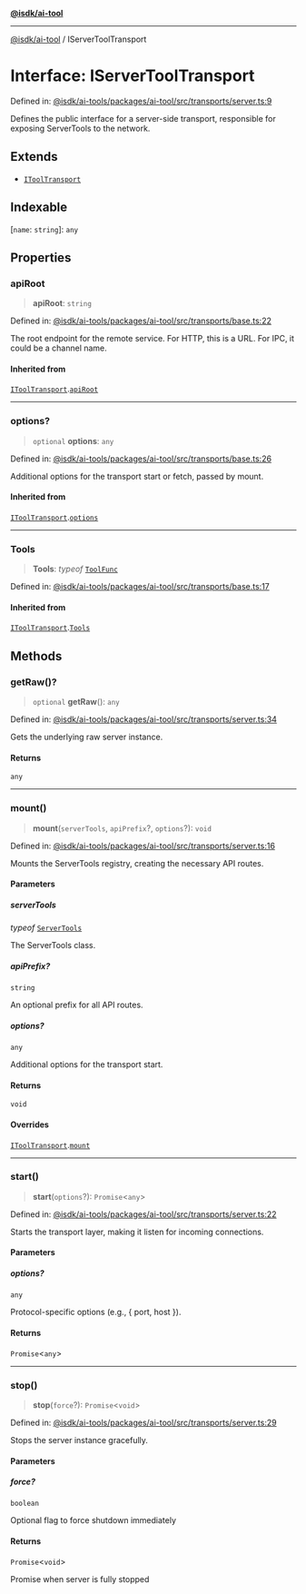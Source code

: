 [**@isdk/ai-tool**](../README.md)

***

[@isdk/ai-tool](../globals.md) / IServerToolTransport

# Interface: IServerToolTransport

Defined in: [@isdk/ai-tools/packages/ai-tool/src/transports/server.ts:9](https://github.com/isdk/ai-tool.js/blob/4ebf370aaec9c78535cb40ffc19656d7bddcb145/src/transports/server.ts#L9)

Defines the public interface for a server-side transport,
responsible for exposing ServerTools to the network.

## Extends

- [`IToolTransport`](IToolTransport.md)

## Indexable

\[`name`: `string`\]: `any`

## Properties

### apiRoot

> **apiRoot**: `string`

Defined in: [@isdk/ai-tools/packages/ai-tool/src/transports/base.ts:22](https://github.com/isdk/ai-tool.js/blob/4ebf370aaec9c78535cb40ffc19656d7bddcb145/src/transports/base.ts#L22)

The root endpoint for the remote service.
For HTTP, this is a URL. For IPC, it could be a channel name.

#### Inherited from

[`IToolTransport`](IToolTransport.md).[`apiRoot`](IToolTransport.md#apiroot)

***

### options?

> `optional` **options**: `any`

Defined in: [@isdk/ai-tools/packages/ai-tool/src/transports/base.ts:26](https://github.com/isdk/ai-tool.js/blob/4ebf370aaec9c78535cb40ffc19656d7bddcb145/src/transports/base.ts#L26)

Additional options for the transport start or fetch, passed by mount.

#### Inherited from

[`IToolTransport`](IToolTransport.md).[`options`](IToolTransport.md#options)

***

### Tools

> **Tools**: *typeof* [`ToolFunc`](../classes/ToolFunc.md)

Defined in: [@isdk/ai-tools/packages/ai-tool/src/transports/base.ts:17](https://github.com/isdk/ai-tool.js/blob/4ebf370aaec9c78535cb40ffc19656d7bddcb145/src/transports/base.ts#L17)

#### Inherited from

[`IToolTransport`](IToolTransport.md).[`Tools`](IToolTransport.md#tools)

## Methods

### getRaw()?

> `optional` **getRaw**(): `any`

Defined in: [@isdk/ai-tools/packages/ai-tool/src/transports/server.ts:34](https://github.com/isdk/ai-tool.js/blob/4ebf370aaec9c78535cb40ffc19656d7bddcb145/src/transports/server.ts#L34)

Gets the underlying raw server instance.

#### Returns

`any`

***

### mount()

> **mount**(`serverTools`, `apiPrefix`?, `options`?): `void`

Defined in: [@isdk/ai-tools/packages/ai-tool/src/transports/server.ts:16](https://github.com/isdk/ai-tool.js/blob/4ebf370aaec9c78535cb40ffc19656d7bddcb145/src/transports/server.ts#L16)

Mounts the ServerTools registry, creating the necessary API routes.

#### Parameters

##### serverTools

*typeof* [`ServerTools`](../classes/ServerTools.md)

The ServerTools class.

##### apiPrefix?

`string`

An optional prefix for all API routes.

##### options?

`any`

Additional options for the transport start.

#### Returns

`void`

#### Overrides

[`IToolTransport`](IToolTransport.md).[`mount`](IToolTransport.md#mount)

***

### start()

> **start**(`options`?): `Promise`\<`any`\>

Defined in: [@isdk/ai-tools/packages/ai-tool/src/transports/server.ts:22](https://github.com/isdk/ai-tool.js/blob/4ebf370aaec9c78535cb40ffc19656d7bddcb145/src/transports/server.ts#L22)

Starts the transport layer, making it listen for incoming connections.

#### Parameters

##### options?

`any`

Protocol-specific options (e.g., { port, host }).

#### Returns

`Promise`\<`any`\>

***

### stop()

> **stop**(`force`?): `Promise`\<`void`\>

Defined in: [@isdk/ai-tools/packages/ai-tool/src/transports/server.ts:29](https://github.com/isdk/ai-tool.js/blob/4ebf370aaec9c78535cb40ffc19656d7bddcb145/src/transports/server.ts#L29)

Stops the server instance gracefully.

#### Parameters

##### force?

`boolean`

Optional flag to force shutdown immediately

#### Returns

`Promise`\<`void`\>

Promise<void> when server is fully stopped
